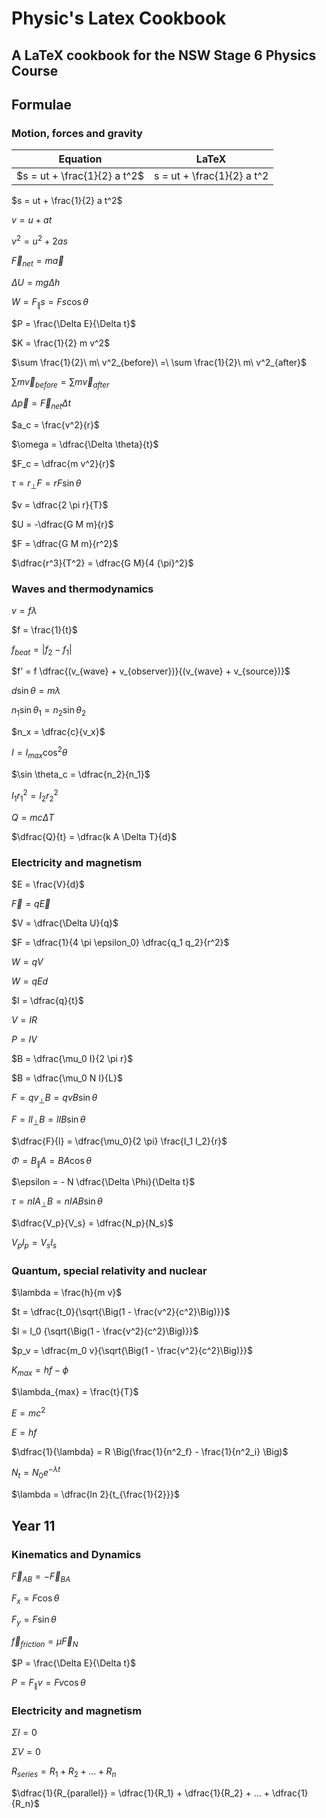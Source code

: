 # Physic's Latex Cookbook

## A LaTeX cookbook for the NSW Stage 6 Physics Course

## Formulae

### Motion, forces and gravity

Equation | LaTeX
--- | ---
$s = ut + \frac{1}{2} a t^2$ | s = ut + \frac{1}{2} a t^2

\$s = ut + \frac{1}{2} a t^2\$

$v = u + at$

$v^2 = u^2 + 2as$

${\vec{F}}_{net} = m \vec{a}$

$\Delta U = mg \Delta h$

$W = F_\parallel s = F s \cos \theta$

$P = \frac{\Delta E}{\Delta t}$

$K = \frac{1}{2} m v^2$

$\sum \frac{1}{2}\ m\ v^2_{before}\ =\ \sum \frac{1}{2}\ m\ v^2_{after}$

$\sum m \vec{v}_{before} = \sum m \vec{v}_{after}$

$\Delta \vec{p} = {\vec{F}}_{net} \Delta t$

$a_c = \frac{v^2}{r}$

$\omega = \dfrac{\Delta \theta}{t}$

$F_c = \dfrac{m v^2}{r}$

$\tau = r_{\perp} F = rF \sin \theta$

$v = \dfrac{2 \pi r}{T}$

$U = -\dfrac{G M m}{r}$

$F = \dfrac{G M m}{r^2}$

$\dfrac{r^3}{T^2} = \dfrac{G M}{4 {\pi}^2}$

### Waves and thermodynamics

$v = f \lambda$

$f = \frac{1}{t}$

$f_{beat}= |f_2 - f_1|$

$f' = f \dfrac{(v_{wave} + v_{observer})}{(v_{wave} + v_{source})}$

$d \sin \theta = m \lambda$

$n_1 \sin \theta_1 = n_2 \sin \theta_2$

$n_x = \dfrac{c}{v_x}$

$I = I_{max} \cos^2 \theta$

$\sin \theta_c = \dfrac{n_2}{n_1}$

$I_1 r^2_1 = I_2 r^2_2$

$Q = m c \Delta T$

$\dfrac{Q}{t} = \dfrac{k A \Delta T}{d}$

### Electricity and magnetism

$E = \frac{V}{d}$

$\vec{F} = q \vec{E}$

$V = \dfrac{\Delta U}{q}$

$F = \dfrac{1}{4 \pi \epsilon_0} \dfrac{q_1 q_2}{r^2}$

$W = q V$

$W = q E d$

$I = \dfrac{q}{t}$

$V = I R$

$P = I V$

$B = \dfrac{\mu_0 I}{2 \pi r}$

$B = \dfrac{\mu_0 N I}{L}$

$F = q v_\perp B = q v B \sin \theta$

$F = l I_\perp B = l I B \sin \theta$

$\dfrac{F}{l} = \dfrac{\mu_0}{2 \pi} \frac{I_1 I_2}{r}$

$\Phi = B_\parallel A = B A \cos \theta$

$\epsilon = - N \dfrac{\Delta \Phi}{\Delta t}$

$\tau = n I A_\perp B = n I A B \sin \theta$

$\dfrac{V_p}{V_s} = \dfrac{N_p}{N_s}$

$V_p I_p = V_s I_s$

### Quantum, special relativity and nuclear

$\lambda = \frac{h}{m v}$

$t = \dfrac{t_0}{\sqrt{\Big(1 - \frac{v^2}{c^2}\Big)}}$

$l = l_0 {\sqrt{\Big(1 - \frac{v^2}{c^2}\Big)}}$

$p_v = \dfrac{m_0 v}{\sqrt{\Big(1 - \frac{v^2}{c^2}\Big)}}$

$K_{max} = h f - \phi$

$\lambda_{max} = \frac{t}{T}$

$E = m c^2$

$E = h f$

$\dfrac{1}{\lambda} = R \Big(\frac{1}{n^2_f} - \frac{1}{n^2_i} \Big)$

$N_t = N_0 e^{- \lambda t}$

$\lambda = \dfrac{ln 2}{t_{\frac{1}{2}}}$

## Year 11

### Kinematics and Dynamics

$\vec{F}_{AB} = - \vec{F}_{BA}$

$F_x = F \cos \theta$

$F_y = F \sin \theta$

$\vec{f}_{friction} = \mu \vec{F}_N$

$P = \frac{\Delta E}{\Delta t}$

$P = F_\parallel v = F v \cos \theta$

### Electricity and magnetism

$\Sigma I = 0$

$\Sigma V = 0$

$R_{series} = R_1 + R_2 +... + R_n$

$\dfrac{1}{R_{parallel}} = \dfrac{1}{R_1} + \dfrac{1}{R_2} + ... + \dfrac{1}{R_n}$
